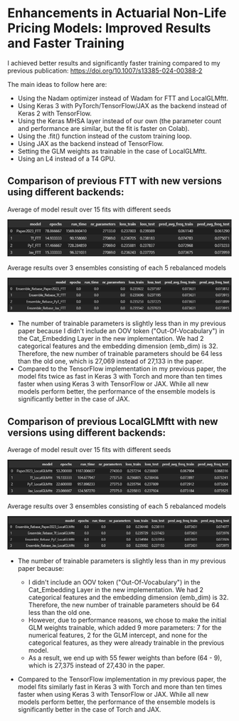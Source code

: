 # Enhancements in Actuarial Non-Life Pricing Models: Improved Results and Faster Training
I achieved better results and significantly faster training compared to my previous publication:
https://doi.org/10.1007/s13385-024-00388-2

The main ideas to follow here are:
<!-- <small><i> -->
* Using the Nadam optimizer instead of Wadam for FTT and LocalGLMftt.
* Using Keras 3 with PyTorch/TensorFlow/JAX as the backend instead of Keras 2 with TensorFlow.
* Using the Keras MHSA layer instead of our own (the parameter count and performance are similar, but the fit is faster on Colab).
* Using the .fit() function instead of the custom training loop.
* Using JAX as the backend instead of TensorFlow.
* Setting the GLM weights as trainable in the case of LocalGLMftt.
* Using an L4 instead of a T4 GPU.
<!-- </i></small> -->

## Comparison of previous FTT with new versions using different backends: 
Average of model result over 15 fits with different seeds

![alt text](img\improvement_ftt_1.png)

Average results over 3 ensembles consisting of each 5 rebalanced models

![alt text](img\improvement_ftt_2.png)

* The number of trainable parameters is slightly less than in my previous paper because I didn't include an OOV token ("Out-Of-Vocabulary") in the Cat_Embedding Layer in the new implementation. We had 2 categorical features and the embedding dimension (emb_dim) is 32. Therefore, the new number of trainable parameters should be 64 less than the old one, which is 27,069 instead of 27,133 in the paper.
* Compared to the TensorFlow implementation in my previous paper, the model fits twice as fast in Keras 3 with Torch and more than ten times faster when using Keras 3 with TensorFlow or JAX. While all new models perform better, the performance of the ensemble models is significantly better in the case of JAX.


## Comparison of previous LocalGLMftt with new versions using different backends: 
Average of model result over 15 fits with different seeds

![alt text](img\improvement_localGLMftt_1.png)

Average results over 3 ensembles consisting of each 5 rebalanced models

![alt text](img\improvement_localGLMftt_2.png)

* The number of trainable parameters is slightly less than in my previous paper because:
    * I didn't include an OOV token ("Out-Of-Vocabulary") in the Cat_Embedding Layer in the new implementation. We had 2 categorical features and the embedding dimension (emb_dim) is 32. Therefore, the new number of trainable parameters should be 64 less than the old one.
    * However, due to performance reasons, we chose to make the initial GLM weights trainable, which added 9 more parameters: 7 for the numerical features, 2 for the GLM intercept, and none for the categorical features, as they were already trainable in the previous model.
    * As a result, we end up with 55 fewer weights than before (64 - 9), which is 27,375 instead of 27,430 in the paper.

* Compared to the TensorFlow implementation in my previous paper, the model fits similarly fast in Keras 3 with Torch and more than ten times faster when using Keras 3 with TensorFlow or JAX. While all new models perform better, the performance of the ensemble models is significantly better in the case of Torch and JAX.
